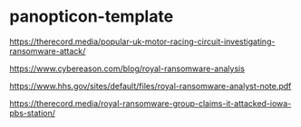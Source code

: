 # panopticon-template

https://therecord.media/popular-uk-motor-racing-circuit-investigating-ransomware-attack/

https://www.cybereason.com/blog/royal-ransomware-analysis

https://www.hhs.gov/sites/default/files/royal-ransomware-analyst-note.pdf

https://therecord.media/royal-ransomware-group-claims-it-attacked-iowa-pbs-station/
